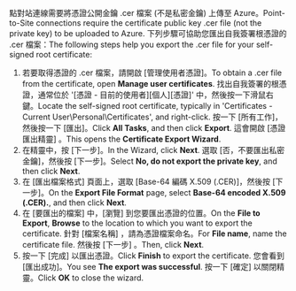 <span data-ttu-id="59cc7-101">點對站連線需要將憑證公開金鑰 .cer 檔案 (不是私密金鑰) 上傳至 Azure。</span><span class="sxs-lookup"><span data-stu-id="59cc7-101">Point-to-Site connections require the certificate public key .cer file (not the private key) to be uploaded to Azure.</span></span> <span data-ttu-id="59cc7-102">下列步驟可協助您匯出自我簽署根憑證的 .cer 檔案：</span><span class="sxs-lookup"><span data-stu-id="59cc7-102">The following steps help you export the .cer file for your self-signed root certificate:</span></span>

1. <span data-ttu-id="59cc7-103">若要取得憑證的 .cer 檔案，請開啟 [管理使用者憑證]。</span><span class="sxs-lookup"><span data-stu-id="59cc7-103">To obtain a .cer file from the certificate, open **Manage user certificates**.</span></span> <span data-ttu-id="59cc7-104">找出自我簽署的根憑證，通常位於 '[憑證 - 目前的使用者]\[個人]\[憑證]' 中，然後按一下滑鼠右鍵。</span><span class="sxs-lookup"><span data-stu-id="59cc7-104">Locate the self-signed root certificate, typically in 'Certificates - Current User\Personal\Certificates', and right-click.</span></span> <span data-ttu-id="59cc7-105">按一下 [所有工作]，然後按一下 [匯出]。</span><span class="sxs-lookup"><span data-stu-id="59cc7-105">Click **All Tasks**, and then click **Export**.</span></span> <span data-ttu-id="59cc7-106">這會開啟 [憑證匯出精靈] 。</span><span class="sxs-lookup"><span data-stu-id="59cc7-106">This opens the **Certificate Export Wizard**.</span></span>
2. <span data-ttu-id="59cc7-107">在精靈中，按 [下一步]。</span><span class="sxs-lookup"><span data-stu-id="59cc7-107">In the Wizard, click **Next**.</span></span> <span data-ttu-id="59cc7-108">選取 [否，不要匯出私密金鑰]，然後按 [下一步]。</span><span class="sxs-lookup"><span data-stu-id="59cc7-108">Select **No, do not export the private key**, and then click **Next**.</span></span>
3. <span data-ttu-id="59cc7-109">在 [匯出檔案格式] 頁面上，選取 [Base-64 編碼 X.509 (.CER)]，然後按 [下一步]。</span><span class="sxs-lookup"><span data-stu-id="59cc7-109">On the **Export File Format** page, select **Base-64 encoded X.509 (.CER).**, and then click **Next**.</span></span> 
4. <span data-ttu-id="59cc7-110">在 [要匯出的檔案] 中，[瀏覽] 到您要匯出憑證的位置。</span><span class="sxs-lookup"><span data-stu-id="59cc7-110">On the **File to Export**, **Browse** to the location to which you want to export the certificate.</span></span> <span data-ttu-id="59cc7-111">針對 [檔案名稱] ，請為憑證檔案命名。</span><span class="sxs-lookup"><span data-stu-id="59cc7-111">For **File name**, name the certificate file.</span></span> <span data-ttu-id="59cc7-112">然後按 [下一步] 。</span><span class="sxs-lookup"><span data-stu-id="59cc7-112">Then, click **Next**.</span></span>
5. <span data-ttu-id="59cc7-113">按一下 [完成]  以匯出憑證。</span><span class="sxs-lookup"><span data-stu-id="59cc7-113">Click **Finish** to export the certificate.</span></span> <span data-ttu-id="59cc7-114">您會看到 [匯出成功]。</span><span class="sxs-lookup"><span data-stu-id="59cc7-114">You see **The export was successful**.</span></span> <span data-ttu-id="59cc7-115">按一下 [確定] 以關閉精靈。</span><span class="sxs-lookup"><span data-stu-id="59cc7-115">Click **OK** to close the wizard.</span></span>